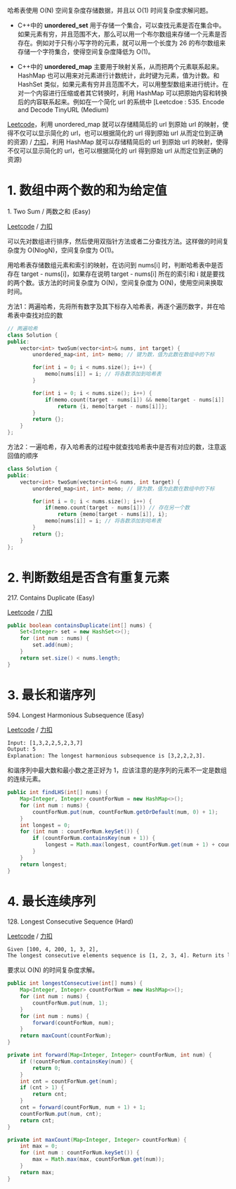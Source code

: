 
哈希表使用 O(N) 空间复杂度存储数据，并且以 O(1) 时间复杂度求解问题。

- C++中的   **unordered_set**   用于存储一个集合，可以查找元素是否在集合中。如果元素有穷，并且范围不大，那么可以用一个布尔数组来存储一个元素是否存在。例如对于只有小写字符的元素，就可以用一个长度为 26 的布尔数组来存储一个字符集合，使得空间复杂度降低为 O(1)。

- C++中的   **unordered_map**   主要用于映射关系，从而把两个元素联系起来。HashMap 也可以用来对元素进行计数统计，此时键为元素，值为计数。和 HashSet 类似，如果元素有穷并且范围不大，可以用整型数组来进行统计。在对一个内容进行压缩或者其它转换时，利用 HashMap 可以把原始内容和转换后的内容联系起来。例如在一个简化 url 的系统中 [Leetcdoe : 535. Encode and Decode TinyURL (Medium)

[Leetcode](https://leetcode.com/problems/encode-and-decode-tinyurl/description/)，利用 unordered_map 就可以存储精简后的 url 到原始 url 的映射，使得不仅可以显示简化的 url，也可以根据简化的 url 得到原始 url 从而定位到正确的资源) / [力扣](https://leetcode-cn.com/problems/encode-and-decode-tinyurl/description/)，利用 HashMap 就可以存储精简后的 url 到原始 url 的映射，使得不仅可以显示简化的 url，也可以根据简化的 url 得到原始 url 从而定位到正确的资源)



# 1. 数组中两个数的和为给定值

1\. Two Sum / 两数之和 (Easy)

[Leetcode](https://leetcode.com/problems/two-sum/description/) / [力扣](https://leetcode-cn.com/problems/two-sum/description/)

可以先对数组进行排序，然后使用双指针方法或者二分查找方法。这样做的时间复杂度为 O(NlogN)，空间复杂度为 O(1)。

用哈希表存储数组元素和索引的映射，在访问到 nums[i] 时，判断哈希表中是否存在 target - nums[i]，如果存在说明 target - nums[i] 所在的索引和 i 就是要找的两个数。该方法的时间复杂度为 O(N)，空间复杂度为 O(N)，使用空间来换取时间。

方法1：两遍哈希，先将所有数字及其下标存入哈希表，再逐个遍历数字，并在哈希表中查找对应的数

```cpp
// 两遍哈希
class Solution {
public:
    vector<int> twoSum(vector<int>& nums, int target) {
        unordered_map<int, int> memo; // 键为数，值为此数在数组中的下标

        for(int i = 0; i < nums.size(); i++) {
            memo[nums[i]] = i; // 将各数添加到哈希表
        }

        for(int i = 0; i < nums.size(); i++) {
            if(memo.count(target - nums[i]) && memo[target - nums[i]] != i) // 存在，并且不是当前值
                return {i, memo[target - nums[i]]};
        }
        return {};
    }
};
```

方法2：一遍哈希，存入哈希表的过程中就查找哈希表中是否有对应的数，注意返回值的顺序

```cpp
class Solution {
public:
    vector<int> twoSum(vector<int>& nums, int target) {
        unordered_map<int, int> memo; // 键为数，值为此数在数组中的下标

        for(int i = 0; i < nums.size(); i++) {
            if(memo.count(target - nums[i])) // 存在另一个数
                return {memo[target - nums[i]], i};
            memo[nums[i]] = i; // 将各数添加到哈希表
        }
        return {};
    }
};

```



# 2. 判断数组是否含有重复元素

217\. Contains Duplicate (Easy)

[Leetcode](https://leetcode.com/problems/contains-duplicate/description/) / [力扣](https://leetcode-cn.com/problems/contains-duplicate/description/)

```java
public boolean containsDuplicate(int[] nums) {
    Set<Integer> set = new HashSet<>();
    for (int num : nums) {
        set.add(num);
    }
    return set.size() < nums.length;
}
```



# 3. 最长和谐序列

594\. Longest Harmonious Subsequence (Easy)

[Leetcode](https://leetcode.com/problems/longest-harmonious-subsequence/description/) / [力扣](https://leetcode-cn.com/problems/longest-harmonious-subsequence/description/)

```html
Input: [1,3,2,2,5,2,3,7]
Output: 5
Explanation: The longest harmonious subsequence is [3,2,2,2,3].
```

和谐序列中最大数和最小数之差正好为 1，应该注意的是序列的元素不一定是数组的连续元素。

```java
public int findLHS(int[] nums) {
    Map<Integer, Integer> countForNum = new HashMap<>();
    for (int num : nums) {
        countForNum.put(num, countForNum.getOrDefault(num, 0) + 1);
    }
    int longest = 0;
    for (int num : countForNum.keySet()) {
        if (countForNum.containsKey(num + 1)) {
            longest = Math.max(longest, countForNum.get(num + 1) + countForNum.get(num));
        }
    }
    return longest;
}
```



# 4. 最长连续序列

128\. Longest Consecutive Sequence (Hard)

[Leetcode](https://leetcode.com/problems/longest-consecutive-sequence/description/) / [力扣](https://leetcode-cn.com/problems/longest-consecutive-sequence/description/)

```html
Given [100, 4, 200, 1, 3, 2],
The longest consecutive elements sequence is [1, 2, 3, 4]. Return its length: 4.
```

要求以 O(N) 的时间复杂度求解。

```java
public int longestConsecutive(int[] nums) {
    Map<Integer, Integer> countForNum = new HashMap<>();
    for (int num : nums) {
        countForNum.put(num, 1);
    }
    for (int num : nums) {
        forward(countForNum, num);
    }
    return maxCount(countForNum);
}

private int forward(Map<Integer, Integer> countForNum, int num) {
    if (!countForNum.containsKey(num)) {
        return 0;
    }
    int cnt = countForNum.get(num);
    if (cnt > 1) {
        return cnt;
    }
    cnt = forward(countForNum, num + 1) + 1;
    countForNum.put(num, cnt);
    return cnt;
}

private int maxCount(Map<Integer, Integer> countForNum) {
    int max = 0;
    for (int num : countForNum.keySet()) {
        max = Math.max(max, countForNum.get(num));
    }
    return max;
}
```


